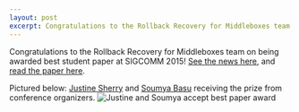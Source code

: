 ```yaml
---
layout: post
excerpt: Congratulations to the Rollback Recovery for Middleboxes team on being awarded best student paper at SIGCOMM 2015!
---
```

Congratulations to the Rollback Recovery for Middleboxes team on being awarded best student paper at SIGCOMM 2015! [See the news here](http://conferences.sigcomm.org/sigcomm/2015/awards.php), and [read the paper here](conferences.sigcomm.org/sigcomm/2015/pdf/papers/p227.pdf). 

Pictured below: [Justine Sherry](http://cs.berkeley.edu/~justine) and [Soumya Basu](http://soumyabasu.com/) receiving the prize from conference organizers.
![Justine and Soumya accept best paper award](/static/img/newspage/beststudentpaperwinners.JPG)

